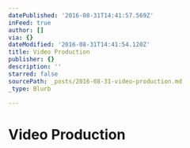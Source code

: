 ```yaml
---
datePublished: '2016-08-31T14:41:57.569Z'
inFeed: true
author: []
via: {}
dateModified: '2016-08-31T14:41:54.120Z'
title: Video Production
publisher: {}
description: ''
starred: false
sourcePath: _posts/2016-08-31-video-production.md
_type: Blurb

---
```

# Video Production